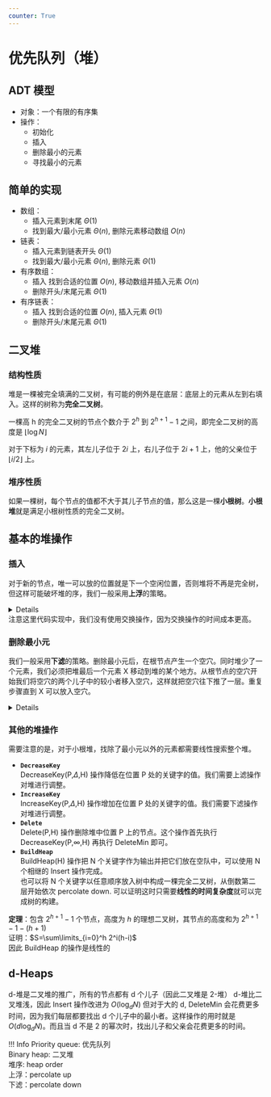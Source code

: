 ```yaml
---
counter: True  
---
```


# 优先队列（堆）

## ADT 模型

* 对象：一个有限的有序集
* 操作：
    * 初始化
    * 插入
    * 删除最小的元素
    * 寻找最小的元素

## 简单的实现

* 数组：
    * 插入元素到末尾 $\Theta(1)$  
    * 找到最大/最小元素 $\Theta(n)$, 删除元素移动数组 $O(n)$
* 链表：
    * 插入元素到链表开头 $\Theta(1)$
    * 找到最大/最小元素 $\Theta(n)$, 删除元素 $\Theta(1)$ 
* 有序数组：
    * 插入 找到合适的位置 $O(n)$, 移动数组并插入元素 $O(n)$
    * 删除开头/末尾元素 $\Theta(1)$
* 有序链表：
    * 插入 找到合适的位置 $O(n)$, 插入元素 $\Theta(1)$
    * 删除开头/末尾元素 $\Theta(1)$

## 二叉堆

### 结构性质

堆是一棵被完全填满的二叉树，有可能的例外是在底层：底层上的元素从左到右填入。这样的树称为**完全二叉树**。

一棵高 h 的完全二叉树的节点个数介于 $2^h$ 到 $2^{h+1}-1$ 之间，即完全二叉树的高度是 $\lfloor \log N\rfloor$

对于下标为 $i$ 的元素，其左儿子位于 $2i$ 上，右儿子位于 $2i+1$ 上，他的父亲位于 $\lfloor i/2 \rfloor$ 上。

### 堆序性质

如果一棵树，每个节点的值都不大于其儿子节点的值，那么这是一棵**小根树**。**小根堆**就是满足小根树性质的完全二叉树。

## 基本的堆操作

### 插入

对于新的节点，唯一可以放的位置就是下一个空闲位置，否则堆将不再是完全树，但这样可能破坏堆的序，我们一般采用**上浮**的策略。
<details>

``` C
/* H->Element[ 0 ] is a sentinel */ 
void  Insert( ElementType  X,  PriorityQueue  H ) 
{ 
     int  i; 

     if ( IsFull( H ) ) { 
	Error( "Priority queue is full" ); 
	return; 
     } 

     for ( i = ++H->Size; H->Elements[ i / 2 ] > X; i /= 2 ) 
	H->Elements[ i ] = H->Elements[ i / 2 ]; 

     H->Elements[ i ] = X; 
}
```
</details>
注意这里代码实现中，我们没有使用交换操作，因为交换操作的时间成本更高。

### 删除最小元

我们一般采用**下滤**的策略。删除最小元后，在根节点产生一个空穴。同时堆少了一个元素，我们必须把堆最后一个元素 X 移动到堆的某个地方。从根节点的空穴开始我们将空穴的两个儿子中的较小者移入空穴，这样就把空穴往下推了一层。重复步骤直到 X 可以放入空穴。
<details>

``` C
ElementType  DeleteMin( PriorityQueue  H ) 
{ 
    int  i, Child; 
    ElementType  MinElement, LastElement; 
    if ( IsEmpty( H ) ) { 
         Error( "Priority queue is empty" ); 
         return  H->Elements[ 0 ];   } 
    MinElement = H->Elements[ 1 ];  /* save the min element */
    LastElement = H->Elements[ H->Size-- ];  /* take last and reset size */
    for ( i = 1; i * 2 <= H->Size; i = Child ) {  /* Find smaller child */ 
         Child = i * 2; 
         if (Child != H->Size && H->Elements[Child+1] < H->Elements[Child]) 
	       Child++;     
         if ( LastElement > H->Elements[ Child ] )   /* Percolate one level */ 
	       H->Elements[ i ] = H->Elements[ Child ]; 
         else     break;   /* find the proper position */
    } 
    H->Elements[ i ] = LastElement; 
    return  MinElement; 
}
```
</details>

### 其他的堆操作

需要注意的是，对于小根堆，找除了最小元以外的元素都需要线性搜索整个堆。

* **`DecreaseKey`**  
DecreaseKey(P,$\Delta$,H) 操作降低在位置 P 处的关键字的值。我们需要上滤操作对堆进行调整。
* **`IncreaseKey`**  
IncreaseKey(P,$\Delta$,H) 操作增加在位置 P 处的关键字的值。我们需要下滤操作对堆进行调整。
* **`Delete`**  
Delete(P,H) 操作删除堆中位置 P 上的节点。这个操作首先执行 DecreaseKey(P,$\infty$,H) 再执行 DeleteMin 即可。
* **`BuildHeap`**  
BuildHeap(H) 操作把 N 个关键字作为输出并把它们放在空队中，可以使用 N 个相继的 Insert 操作完成。  
也可以将 N 个关键字以任意顺序放入树中构成一棵完全二叉树，从倒数第二层开始依次 percolate down. 可以证明这时只需要**线性的时间复杂度**就可以完成树的构建。

**定理**：包含 $2^{h+1}-1$ 个节点，高度为 $h$ 的理想二叉树，其节点的高度和为 $2^{h+1}-1-(h+1)$  
证明：$S=\sum\limits_{i=0}^h 2^i(h-i)$  
因此 BuildHeap 的操作是线性的

## d-Heaps

d-堆是二叉堆的推广，所有的节点都有 d 个儿子（因此二叉堆是 2-堆）
d-堆比二叉堆浅，因此 Insert 操作改进为 $O(\log_dN)$ 但对于大的 d, DeleteMin 会花费更多时间，因为我们每层都要找出 d 个儿子中的最小者。这样操作的用时就是 $O(d\log_dN)$。而且当 d 不是 2 的幂次时，找出儿子和父亲会花费更多的时间。

!!! Info
    Priority queue: 优先队列   
    Binary heap: 二叉堆  
    堆序: heap order  
    上浮：percolate up  
    下滤：percolate down  
